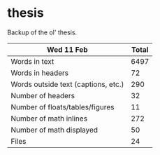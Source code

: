 thesis
======
Backup of the ol' thesis.

Wed 11 Feb | Total
---|---
Words in text| 6497
Words in headers| 72
Words outside text (captions, etc.)| 290
Number of headers| 32
Number of floats/tables/figures| 11
Number of math inlines| 272
Number of math displayed| 50
Files| 24

